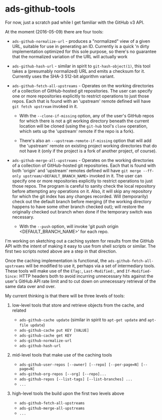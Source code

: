 # ads-github-tools
For now, just a scratch pad while I get familiar with the GitHub v3 API.

At the moment (2016-05-09) there are four tools:

* `ads-github-normalize-url` - produces a "normalized" view of a given URL,
  suitable for use in generating an ID. Currently is a quick 'n dirty
  implementation optimized for this sole purpose, so there's no guarantee that
  the normalized variation of the URL will actually work

* `ads-github-hash-url` - similar in spirit to `git-hash-object(1)`, this tool
  takes a (presumably normalized) URL and emits a checksum for it. Currently
  uses the SHA-3 512-bit algorithm variant.

* `ads-github-fetch-all-upstreams` - Operates on the working directories of a
  collection of GitHub-hosted git repositories. The user can specify one or
  more repositories explicitly to restrict operations to just those
  repos. Each that is found with an 'upstream' remote defined will have
  `git fetch upstream` invoked in it.
  
  * With the `--clone-if-missing` option, any of the user's GitHub repos for
    which there is not a git working directory beneath the current location
    will be cloned (using the `git-hub` tool's `clone` operation, which sets
    up the 'upstream' remote if the repo is a fork).

  * There's also an `--upstream-remote-if-missing` option that will add the
    'upstream' remote on existing project working directories that do not have
    it (only if the project is a fork of another project, of course).
    
* `ads-github-merge-all-upstreams` - Operates on the working directories of a
  collection of GitHub-hosted git repositories. Each that is found with both
  'origin' and 'upstream' remotes defined will have
  `git merge --ff-only upstream/<DEFAULT_BRANCH_NAME>` invoked in it. The user
  can specify one or more repositories explicitly to restrict operations to
  just those repos. The program is careful to sanity check the local
  repository before attempting any operations on it. Also, it will skip any
  repository for which the git index has any changes recorded. Will
  (temporarily) check out the default branch before merging (if the working
  directory happens to have some other branch checked out); will restore the
  originally checked out branch when done if the temporary switch was
  necessary.

  * With the `--push` option, will invoke 'git push origin <DEFAULT_BRANCH_NAME>'
    for each repo.

I'm working on sketching out a caching system for results from the GitHub API
with the intent of making it easy to use from shell scripts or similar. The
first two scripts noted above are a step in that direction.

Once the caching implementation is functional, the
`ads-github-fetch-all-upstreams` will be modified to use it, perhaps via a set
of intermediary tools. These tools will make use of the `ETag:`,
`Last-Modified:`, and `If-Modified-Since:` HTTP headers both to avoid
incurring unnecessary hits against the user's GitHub API rate limit and to cut
down on unnecessary retrieval of the same data over and over.

My current thinking is that there will be three levels of tools:

1. low-level tools that store and retrieve objects from the cache, and related
   * `ads-github-cache update` (similar in spirit to `apt-get update` and `apt-file update`)
   * `ads-github-cache put KEY [VALUE]`
   * `ads-github-cache get KEY`
   * `ads-github-normalize-url`
   * `ads-github-hash-url`

2. mid-level tools that make use of the caching tools
   * `ads-github-user-repos [--owner] [--repo] [--per-page=N] [--page=N]`
   * `ads-github-org-repos [--org] [--repo]...`
   * `ads-github-repos [--list-tags] [--list-branches] ...`
   * `...`

3. high-level tools the build upon the first two levels above
   * `ads-github-fetch-all-upstreams`
   * `ads-github-merge-all-upstreams`
   * `...`
